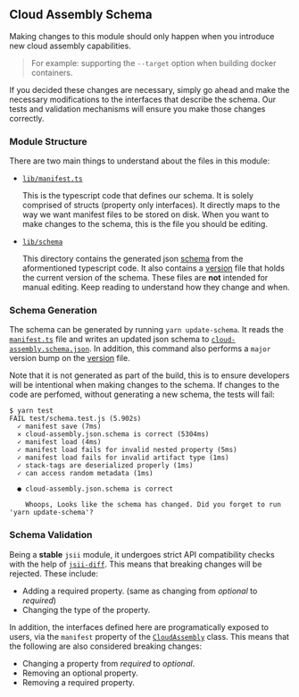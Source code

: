 ## Cloud Assembly Schema

Making changes to this module should only happen when you introduce new cloud assembly capabilities.

> For example: supporting the `--target` option when building docker containers.

If you decided these changes are necessary, simply go ahead and make the necessary modifications to 
the interfaces that describe the schema. Our tests and validation mechanisms will ensure you make those 
changes correctly.

### Module Structure

There are two main things to understand about the files in this module:

- [`lib/manifest.ts`](./lib/manifest.ts)

  This is the typescript code that defines our schema. It is solely comprised of structs (property only interfaces).
  It directly maps to the way we want manifest files to be stored on disk. When you want to make changes to the schema,
  this is the file you should be editing.

- [`lib/schema`](./schema/)

  This directory contains the generated json [schema](./schema/cloud-assembly.schema.json) from the aformentioned 
  typescript code. It also contains a [version](./schema/cloud-assembly.version.json) file that holds the current version
  of the schema. These files are **not** intended for manual editing. Keep reading to understand how they change and when.

### Schema Generation

The schema can be generated by running `yarn update-schema`. It reads the [`manifest.ts`](./lib/manifest.ts) file and writes
an updated json schema to [`cloud-assembly.schema.json`](./schema/cloud-assembly.schema.json). 
In addition, this command also performs a `major` version bump on the [version](./schema/cloud-assembly.version.json) file.

Note that it is not generated as part of the build, this is to ensure developers will be intentional when making 
changes to the schema. If changes to the code are perfomed, without generating a new schema, the tests will fail:

```console
$ yarn test
FAIL test/schema.test.js (5.902s)
  ✓ manifest save (7ms)
  ✕ cloud-assembly.json.schema is correct (5304ms)
  ✓ manifest load (4ms)
  ✓ manifest load fails for invalid nested property (5ms)
  ✓ manifest load fails for invalid artifact type (1ms)
  ✓ stack-tags are deserialized properly (1ms)
  ✓ can access random metadata (1ms)

  ● cloud-assembly.json.schema is correct

    Whoops, Looks like the schema has changed. Did you forget to run 'yarn update-schema'?
```

### Schema Validation

Being a **stable** `jsii` module, it undergoes strict API compatibility checks with the help
of [`jsii-diff`](https://github.com/aws/jsii/tree/master/packages/jsii-diff). 
This means that breaking changes will be rejected. These include:

- Adding a required property. (same as changing from *optional* to *required*)
- Changing the type of the property.

In addition, the interfaces defined here are programatically exposed to users, via the `manifest` 
property of the [`CloudAssembly`]((../cx-api/lib/cloud-assembly.ts)) class. This means that the following are 
also considered breaking changes:

- Changing a property from *required* to *optional*.
- Removing an optional property.
- Removing a required property.
